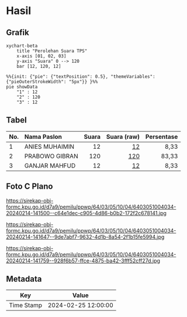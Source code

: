 # Hasil

## Grafik

```mermaid
xychart-beta
    title "Perolehan Suara TPS"
    x-axis [01, 02, 03]
    y-axis "Suara" 0 --> 120
    bar [12, 120, 12]
```

```mermaid
%%{init: {"pie": {"textPosition": 0.5}, "themeVariables": {"pieOuterStrokeWidth": "5px"}} }%%
pie showData
    "1" : 12
    "2" : 120
    "3" : 12
```

## Tabel

| No. | Nama Paslon    | Suara | Suara (raw) | Persentase |
|:--- |:-------------- | -----:| -----------:| ----------:|
| 1   | ANIES MUHAIMIN | 12    | [12][p-1]   | 8,33       |
| 2   | PRABOWO GIBRAN | 120   | [120][p-2]  | 83,33      |
| 3   | GANJAR MAHFUD  | 12    | [12][p-3]   | 8,33       |


[p-1]: https://github.com/gigit-pemilu/pemilu-2024-64-kalimantan-timur/blob/main/pilpres/hitung-suara/sub/64-kalimantan-timur/sub/03-berau/sub/05-tanjung-redeb/sub/1004-tanjung-redeb/sub/034-tps/sub/paslon-1.txt
[p-2]: https://github.com/gigit-pemilu/pemilu-2024-64-kalimantan-timur/blob/main/pilpres/hitung-suara/sub/64-kalimantan-timur/sub/03-berau/sub/05-tanjung-redeb/sub/1004-tanjung-redeb/sub/034-tps/sub/paslon-2.txt
[p-3]: https://github.com/gigit-pemilu/pemilu-2024-64-kalimantan-timur/blob/main/pilpres/hitung-suara/sub/64-kalimantan-timur/sub/03-berau/sub/05-tanjung-redeb/sub/1004-tanjung-redeb/sub/034-tps/sub/paslon-3.txt

## Foto C Plano

https://sirekap-obj-formc.kpu.go.id/d7a9/pemilu/ppwp/64/03/05/10/04/6403051004034-20240214-141500--c64e1dec-c905-4d86-b0b2-172f2c678141.jpg

https://sirekap-obj-formc.kpu.go.id/d7a9/pemilu/ppwp/64/03/05/10/04/6403051004034-20240214-141647--9de7abf7-9632-4d1b-8a54-2f1b15fe5994.jpg

https://sirekap-obj-formc.kpu.go.id/d7a9/pemilu/ppwp/64/03/05/10/04/6403051004034-20240214-141759--928f6b57-ffce-4875-ba42-3fff52cff27d.jpg


## Metadata

| Key        | Value               |
| ---------- | ------------------- |
| Time Stamp | 2024-02-25 12:00:00 |



